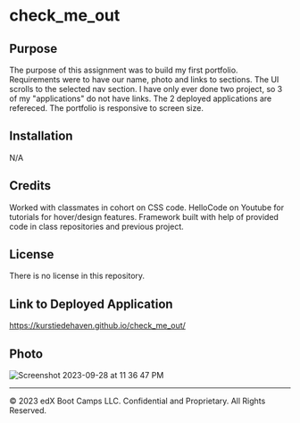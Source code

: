 <!-- blank for now going to edit in GITHUB -->

# check_me_out

## Purpose

The purpose of this assignment was to build my first portfolio. Requirements were to have our name, photo and links to sections. The UI scrolls to the selected nav section. I have only ever done two project, so 3 of my "applications" do not have links. The 2 deployed applications are refereced. The portfolio is responsive to screen size.

## Installation

N/A

## Credits

Worked with classmates in cohort on CSS code.
HelloCode on Youtube for tutorials for hover/design features.
Framework built with help of provided code in class repositories and previous project.

## License

There is no license in this repository.

## Link to Deployed Application

https://kurstiedehaven.github.io/check_me_out/

## Photo

![Screenshot 2023-09-28 at 11 36 47 PM](https://github.com/kurstiedehaven/check_me_out/assets/134163209/07f558e4-4045-4c11-9a9a-f021bc3f296a)

---

© 2023 edX Boot Camps LLC. Confidential and Proprietary. All Rights Reserved.
